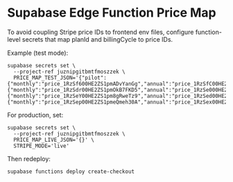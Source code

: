 # Supabase Edge Function Price Map

To avoid coupling Stripe price IDs to frontend env files, configure function-level secrets that map planId and billingCycle to price IDs.

Example (test mode):

```
supabase secrets set \
  --project-ref juznipgitbmtfmoszzek \
  PRICE_MAP_TEST_JSON='{"pilot":{"monthly":"price_1RzSf600HE2ZS1pmADvYanGg","annual":"price_1RzSfC00HE2ZS1pmC8dKolHF"},"essential":{"monthly":"price_1RzSdr00HE2ZS1pmOkB7FKD5","annual":"price_1RzSe000HE2ZS1pmTAtpKQmK"},"pro":{"monthly":"price_1RzSeY00HE2ZS1pm8gRweTz9","annual":"price_1RzSed00HE2ZS1pmJlmkMgPS"},"contractor":{"monthly":"price_1RzSep00HE2ZS1pmeQmeh30A","annual":"price_1RzSex00HE2ZS1pm82hgE3c7"}}'
```

For production, set:

```
supabase secrets set \
  --project-ref juznipgitbmtfmoszzek \
  PRICE_MAP_LIVE_JSON='{}' \
  STRIPE_MODE='live'
```

Then redeploy:

```
supabase functions deploy create-checkout
```
